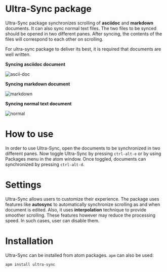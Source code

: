 # Ultra-Sync package

Ultra-Sync package synchronizes scrolling of **asciidoc** and **markdown** documents. It can also sync normal text files. The two files to be synced should be opened in two different panes. After syncing, the contents of the files will correspond to each other on scrolling.

For ultra-sync package to deliver its best, it is required that documents are well written.

**Syncing asciidoc document**

![ascii-doc](https://github.com/Aakash1312/ImagesRepo/blob/master/gifs/ascii.gif?raw=true)

**Syncing markdown document**

![markdown](https://github.com/Aakash1312/ImagesRepo/blob/master/gifs/markdown.gif?raw=true)

**Syncing normal text document**

![normal](https://github.com/Aakash1312/ImagesRepo/blob/master/gifs/text.gif?raw=true)

# How to use
In order to use Ultra-Sync, open the documents to be synchronized in two different panes. Now toggle Ultra-Sync by pressing `ctrl-alt-e` or by using Packages menu in the atom window.
Once toggled, documents can synchronized by pressing `ctrl-alt-d`.

# Settings
Ultra-Sync allows users to customize their experience. The package uses features like **autosync** to automatically synchronize scrolling as and when document is edited. Also, it uses **interpolation** technique to provide smoother scrolling.
These features however may reduce the processing speed. In such cases, user can disable them.

# Installation
Ultra-Sync can be installed from atom packages. `apm` can also be used:

`apm install ultra-sync`
